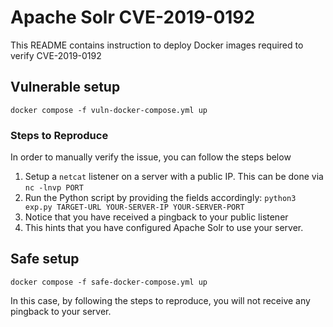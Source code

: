 # Apache Solr CVE-2019-0192

This README contains instruction to deploy Docker images required to verify CVE-2019-0192

## Vulnerable setup

`docker compose -f vuln-docker-compose.yml up`

### Steps to Reproduce

In order to manually verify the issue, you can follow the steps below

1. Setup a `netcat` listener on a server with a public IP. This can be done via `nc -lnvp PORT`
2. Run the Python script by providing the fields accordingly: `python3 exp.py TARGET-URL YOUR-SERVER-IP YOUR-SERVER-PORT`
3. Notice that you have received a pingback to your public listener
4. This hints that you have configured Apache Solr to use your server.

## Safe setup

`docker compose -f safe-docker-compose.yml up`

In this case, by following the steps to reproduce, you will not receive any pingback to your server.
